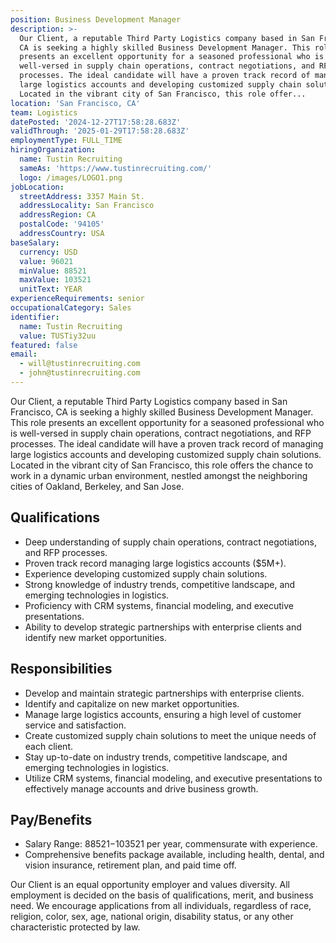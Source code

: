 ```yaml
---
position: Business Development Manager
description: >-
  Our Client, a reputable Third Party Logistics company based in San Francisco,
  CA is seeking a highly skilled Business Development Manager. This role
  presents an excellent opportunity for a seasoned professional who is
  well-versed in supply chain operations, contract negotiations, and RFP
  processes. The ideal candidate will have a proven track record of managing
  large logistics accounts and developing customized supply chain solutions.
  Located in the vibrant city of San Francisco, this role offer...
location: 'San Francisco, CA'
team: Logistics
datePosted: '2024-12-27T17:58:28.683Z'
validThrough: '2025-01-29T17:58:28.683Z'
employmentType: FULL_TIME
hiringOrganization:
  name: Tustin Recruiting
  sameAs: 'https://www.tustinrecruiting.com/'
  logo: /images/LOGO1.png
jobLocation:
  streetAddress: 3357 Main St.
  addressLocality: San Francisco
  addressRegion: CA
  postalCode: '94105'
  addressCountry: USA
baseSalary:
  currency: USD
  value: 96021
  minValue: 88521
  maxValue: 103521
  unitText: YEAR
experienceRequirements: senior
occupationalCategory: Sales
identifier:
  name: Tustin Recruiting
  value: TUSTiy32uu
featured: false
email:
  - will@tustinrecruiting.com
  - john@tustinrecruiting.com
---
```




Our Client, a reputable Third Party Logistics company based in San Francisco, CA is seeking a highly skilled Business Development Manager. This role presents an excellent opportunity for a seasoned professional who is well-versed in supply chain operations, contract negotiations, and RFP processes. The ideal candidate will have a proven track record of managing large logistics accounts and developing customized supply chain solutions. Located in the vibrant city of San Francisco, this role offers the chance to work in a dynamic urban environment, nestled amongst the neighboring cities of Oakland, Berkeley, and San Jose.

## Qualifications

* Deep understanding of supply chain operations, contract negotiations, and RFP processes.
* Proven track record managing large logistics accounts ($5M+).
* Experience developing customized supply chain solutions.
* Strong knowledge of industry trends, competitive landscape, and emerging technologies in logistics.
* Proficiency with CRM systems, financial modeling, and executive presentations.
* Ability to develop strategic partnerships with enterprise clients and identify new market opportunities.

## Responsibilities

* Develop and maintain strategic partnerships with enterprise clients.
* Identify and capitalize on new market opportunities.
* Manage large logistics accounts, ensuring a high level of customer service and satisfaction.
* Create customized supply chain solutions to meet the unique needs of each client.
* Stay up-to-date on industry trends, competitive landscape, and emerging technologies in logistics.
* Utilize CRM systems, financial modeling, and executive presentations to effectively manage accounts and drive business growth.

## Pay/Benefits

* Salary Range: $88521-$103521 per year, commensurate with experience.
* Comprehensive benefits package available, including health, dental, and vision insurance, retirement plan, and paid time off.

Our Client is an equal opportunity employer and values diversity. All employment is decided on the basis of qualifications, merit, and business need. We encourage applications from all individuals, regardless of race, religion, color, sex, age, national origin, disability status, or any other characteristic protected by law.
